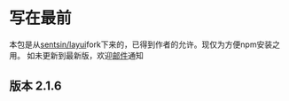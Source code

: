 # 写在最前

本包是从[sentsin/layui](https://github.com/sentsin/layui)fork下来的，已得到作者的允许。现仅为方便npm安装之用。
如未更新到最新版，欢迎[邮件](349413799@qq.com)通知

## 版本 2.1.6
